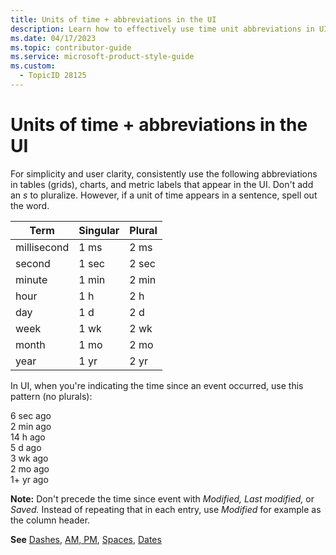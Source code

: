 ```yaml
---
title: Units of time + abbreviations in the UI
description: Learn how to effectively use time unit abbreviations in UI elements like tables and charts. Ensure clarity by following guidelines for singular and plural forms without adding an "s."
ms.date: 04/17/2023
ms.topic: contributor-guide
ms.service: microsoft-product-style-guide
ms.custom:
  - TopicID 28125
---
```



# Units of time + abbreviations in the UI

For simplicity and user clarity, consistently use the following abbreviations in tables (grids), charts, and metric labels that appear in the UI. Don't add an *s* to pluralize. However, if a unit of time appears in a sentence, spell out the word.

|   **Term**   | **Singular** | **Plural** |
|--------------|--------------|------------|
| millisecond  | 1 ms         | 2 ms       |
| second       | 1 sec        | 2 sec      |
| minute       | 1 min        | 2 min      |
| hour         | 1 h          | 2 h        |
| day          | 1 d          | 2 d        |
| week         | 1 wk         | 2 wk       |
| month        | 1 mo         | 2 mo       |
| year         | 1 yr         | 2 yr       |

In UI, when you're indicating the time since an event occurred, use this pattern (no plurals):

6 sec ago  
2 min ago  
14 h ago  
5 d ago  
3 wk ago  
2 mo ago  
1+ yr ago

**Note:** Don't precede the time since event with *Modified, Last modified,* or *Saved.* Instead of repeating that in each entry, use *Modified* for example as the column header.

**See** [Dashes](~\punctuation\dashes.md), [AM, PM](~\grammar-usage\am-pm.md), [Spaces](~\grammar-usage\spaces.md), [Dates](~\grammar-usage\dates.md)

